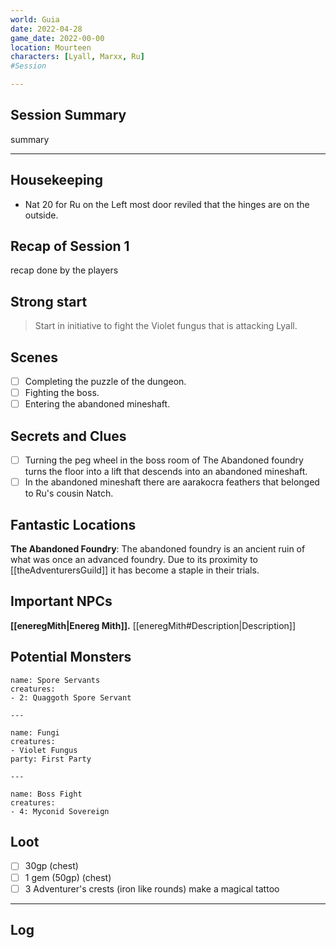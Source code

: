 ```yaml
--- 
world: Guia 
date: 2022-04-28 
game_date: 2022-00-00
location: Mourteen
characters: [Lyall, Marxx, Ru] 
#Session

--- 
```


## Session Summary 

summary

--- 
## Housekeeping 
- Nat 20 for Ru on the Left most door reviled that the hinges are on the outside.
## Recap of Session 1

recap done by the players 

## Strong start 
> Start in initiative to fight the Violet fungus that is attacking Lyall. 

## Scenes 
- [ ] Completing the puzzle of the dungeon.
- [ ] Fighting the boss.
- [ ] Entering the abandoned mineshaft.

## Secrets and Clues 
- [ ] Turning the peg wheel in the boss room of The Abandoned foundry turns the floor into a lift that descends into an abandoned mineshaft.
- [ ] In the abandoned mineshaft there are aarakocra feathers that belonged to Ru's cousin Natch.

## Fantastic Locations
**The Abandoned Foundry**: The abandoned foundry is an ancient ruin of what was once an advanced foundry. Due to its proximity to [[theAdventurersGuild]] it has become a staple in their trials.

## Important NPCs
**[[eneregMith|Enereg Mith]].** [[eneregMith#Description|Description]]

## Potential Monsters
```encounter-table
name: Spore Servants
creatures:
- 2: Quaggoth Spore Servant

---

name: Fungi
creatures: 
- Violet Fungus
party: First Party

---

name: Boss Fight
creatures:
- 4: Myconid Sovereign

```



## Loot 
- [ ] 30gp (chest)
- [ ] 1 gem (50gp) (chest)
- [ ] 3 Adventurer's crests (iron like rounds) make a magical tattoo

--- 

## Log